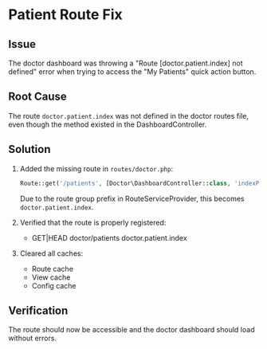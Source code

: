 # Patient Route Fix

## Issue
The doctor dashboard was throwing a "Route [doctor.patient.index] not defined" error when trying to access the "My Patients" quick action button.

## Root Cause
The route `doctor.patient.index` was not defined in the doctor routes file, even though the method existed in the DashboardController.

## Solution
1. Added the missing route in `routes/doctor.php`:
   ```php
   Route::get('/patients', [Doctor\DashboardController::class, 'indexPatient'])->name('patient.index');
   ```
   
   Due to the route group prefix in RouteServiceProvider, this becomes `doctor.patient.index`.

2. Verified that the route is properly registered:
   - GET|HEAD doctor/patients doctor.patient.index

3. Cleared all caches:
   - Route cache
   - View cache
   - Config cache

## Verification
The route should now be accessible and the doctor dashboard should load without errors.